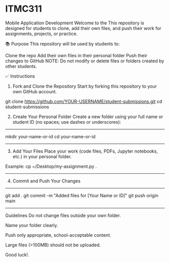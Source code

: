# ITMC311
Mobile Application Development
Welcome to the This repository is designed for students to clone, add their own files, and push their work for assignments, projects, or practice.

📚 Purpose
This repository will be used by students to:

Clone the repo
Add their own files in their personal folder
Push their changes to GitHub
NOTE: Do not modify or delete files or folders created by other students.

✅ Instructions
1. Fork and Clone the Repository
Start by forking this repository to your own GitHub account.

git clone https://github.com/YOUR-USERNAME/student-submissions.git
cd student-submissions

2. Create Your Personal Folder
Create a new folder using your full name or student ID (no spaces; use dashes or underscores):
***
mkdir your-name-or-id
cd your-name-or-id
***
3. Add Your Files
Place your work (code files, PDFs, Jupyter notebooks, etc.) in your personal folder.

Example:
cp ~/Desktop/my-assignment.py .
***
4. Commit and Push Your Changes
***
git add .
git commit -m "Added files for [Your Name or ID]"
git push origin main
****
 Guidelines
Do not change files outside your own folder.

Name your folder clearly.

Push only appropriate, school-acceptable content.

Large files (>100MB) should not be uploaded.

Good luck!.
